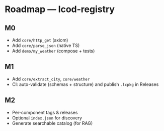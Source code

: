 # Roadmap — lcod-registry

## M0
- Add `core/http_get` (axiom)
- Add `core/parse_json` (native TS)
- Add `demo/my_weather` (compose + tests)

## M1
- Add `core/extract_city`, `core/weather`
- CI: auto-validate (schemas + structure) and publish `.lcpkg` in Releases

## M2
- Per-component tags & releases
- Optional `index.json` for discovery
- Generate searchable catalog (for RAG)
